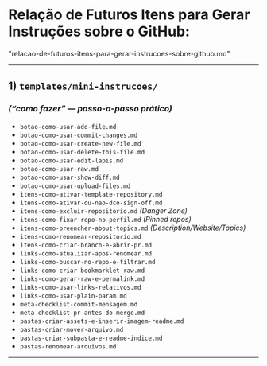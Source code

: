 # Relação de Futuros Itens para Gerar Instruções sobre o GitHub:
"relacao-de-futuros-itens-para-gerar-instrucoes-sobre-github.md"

---

## 1) `templates/mini-instrucoes/`

### *(“como fazer” — passo-a-passo prático)*

* `botao-como-usar-add-file.md`
* `botao-como-usar-commit-changes.md`
* `botao-como-usar-create-new-file.md`
* `botao-como-usar-delete-this-file.md`
* `botao-como-usar-edit-lapis.md`
* `botao-como-usar-raw.md`
* `botao-como-usar-show-diff.md`
* `botao-como-usar-upload-files.md`
* `itens-como-ativar-template-repository.md`
* `itens-como-ativar-ou-nao-dco-sign-off.md`
* `itens-como-excluir-repositorio.md` *(Danger Zone)*
* `itens-como-fixar-repo-no-perfil.md` *(Pinned repos)*
* `itens-como-preencher-about-topics.md` *(Description/Website/Topics)*
* `itens-como-renomear-repositorio.md`
* `itens-como-criar-branch-e-abrir-pr.md`
* `links-como-atualizar-apos-renomear.md`
* `links-como-buscar-no-repo-e-filtrar.md`
* `links-como-criar-bookmarklet-raw.md`
* `links-como-gerar-raw-e-permalink.md`
* `links-como-usar-links-relativos.md`
* `links-como-usar-plain-param.md`
* `meta-checklist-commit-mensagem.md`
* `meta-checklist-pr-antes-do-merge.md`
* `pastas-criar-assets-e-inserir-imagem-readme.md`
* `pastas-criar-mover-arquivo.md`
* `pastas-criar-subpasta-e-readme-indice.md`
* `pastas-renomear-arquivos.md`

---
